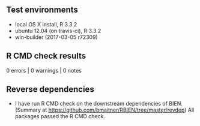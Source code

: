 ## Test environments
* local OS X install, R 3.3.2
* ubuntu 12.04 (on travis-ci), R 3.3.2
* win-builder  (2017-03-05 r72309)

## R CMD check results

0 errors | 0 warnings | 0 notes


## Reverse dependencies


* I have run R CMD check on the downstream dependencies of BIEN.
  (Summary at https://github.com/bmaitner/RBIEN/tree/master/revdep)
  All packages passed the R CMD check.
